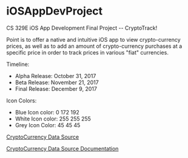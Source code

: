 # iOSAppDevProject
CS 329E iOS App Development Final Project -- CryptoTrack!

Point is to offer a native and intuitive iOS app to view crypto-currency prices, as well as to add an amount of crypto-currency purchases at a specific price in order to track prices in various "fiat" currencies.

Timeline:
- Alpha Release: October 31, 2017
- Beta Release: November 21, 2017
- Final Release: December 9, 2017

Icon Colors:
- Blue Icon color: 0 172 192
- White Icon color: 255 255 255
- Grey Icon Color: 45 45 45

[CryptoCurrency Data Source](https://api.coinmarketcap.com/v1/ticker/)

[CryptoCurrency Data Source Documentation](https://coinmarketcap.com/api/)
